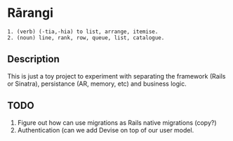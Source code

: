 # Rārangi

    1. (verb) (-tia,-hia) to list, arrange, itemise. 
    2. (noun) line, rank, row, queue, list, catalogue.

## Description

This is just a toy project to experiment with separating the framework (Rails or Sinatra), persistance (AR, memory, etc) and business logic.

## TODO

1. Figure out how can use migrations as Rails native migrations (copy?)
2. Authentication (can we add Devise on top of our user model.
